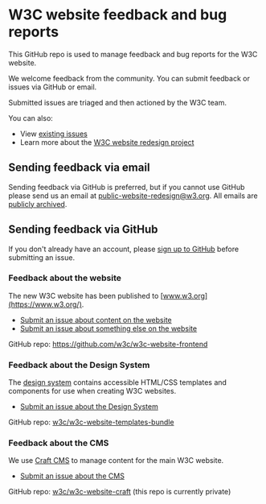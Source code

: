 # W3C website feedback and bug reports

This GitHub repo is used to manage feedback and bug reports for the W3C website.

We welcome feedback from the community. You can submit feedback or issues via GitHub or email.

Submitted issues are triaged and then actioned by the W3C team.

You can also:
* View [existing issues](https://github.com/w3c/w3c-website/issues)
* Learn more about the [W3C website redesign project](https://w3c.studio24.net/)

## Sending feedback via email

Sending feedback via GitHub is preferred, but if you cannot use GitHub please send us an email at [public-website-redesign@w3.org](mailto:public-website-redesign@w3.org). All emails are [publicly archived](https://lists.w3.org/Archives/Public/public-website-redesign/).

## Sending feedback via GitHub

If you don't already have an account, please [sign up to GitHub](https://github.com/signup) before submitting an issue.

### Feedback about the website

The new W3C website has been published to [www.w3.org](https://www.w3.org/). 

* [Submit an issue about content on the website](https://github.com/w3c/w3c-website/issues/new?assignees=&labels=content&template=content.md&title=)
* [Submit an issue about something else on the website](https://github.com/w3c/w3c-website/issues/new?assignees=&labels=website&template=website.md&title=)

GitHub repo: https://github.com/w3c/w3c-website-frontend

### Feedback about the Design System

The [design system](https://design-system.w3.org/) contains accessible HTML/CSS templates and components for use when creating W3C websites.

* [Submit an issue about the Design System](https://github.com/w3c/w3c-website/issues/new?assignees=&labels=design+system&template=design_system.md&title=)

GitHub repo: [w3c/w3c-website-templates-bundle](https://github.com/w3c/w3c-website-templates-bundle/)

### Feedback about the CMS

We use [Craft CMS](https://craftcms.com/) to manage content for the main W3C website.

* [Submit an issue about the CMS](https://github.com/w3c/w3c-website/issues/new?assignees=&labels=cms&template=cms.md&title=)

GitHub repo: [w3c/w3c-website-craft](https://github.com/w3c/w3c-website-craft/) (this repo is currently private)
